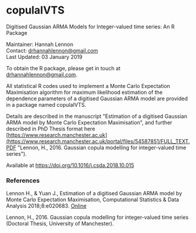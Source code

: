 # copulaIVTS
Digitised Gaussian ARMA Models for Integer-valued time series: An R Package 


Maintainer: Hannah Lennon  
Contact: drhannahlennon@gmail.com  
Last Updated: 03 January 2019  



To obtain the R package, please get in touch at drhannahlennon@gmail.com.    



All statistical R codes used to implement a Monte Carlo Expectation Maximisation algorithm for maximum likelihood estimation of the dependence parameters of a digitised Gaussian ARMA model are provided in a package named copulaIVTS. 

Details are described in the manuscript "Estimation of a digitised Gaussian ARMA model by Monte Carlo Expectation Maximisation", and further described in PhD Thesis format here [https://www.research.manchester.ac.uk](https://www.research.manchester.ac.uk/portal/files/54587851/FULL_TEXT.PDF "Lennon, H., 2016. Gaussian copula modelling for integer-valued time series").   


Available at https://doi.org/10.1016/j.csda.2018.10.015    




### References  
Lennon H., & Yuan J., Estimation of a digitised Gaussian ARMA model by Monte Carlo Expectation Maximisation, Computational Statistics & Data Analysis 2018;8:e020683. [Online](https://www.sciencedirect.com/science/article/abs/pii/S0167947318302767 "Lennon H., & Yuan J." )      

Lennon, H., 2016. Gaussian copula modelling for integer-valued time series (Doctoral Thesis, University of Manchester).    


